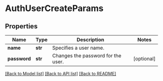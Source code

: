 # AuthUserCreateParams

## Properties
Name | Type | Description | Notes
------------ | ------------- | ------------- | -------------
**name** | **str** | Specifies a user name. | 
**password** | **str** | Changes the password for the user. | [optional] 

[[Back to Model list]](../README.md#documentation-for-models) [[Back to API list]](../README.md#documentation-for-api-endpoints) [[Back to README]](../README.md)


